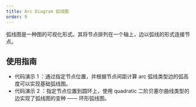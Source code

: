 ```yaml
---
title: Arc Diagram 弧线图
order: 9
---
```


弧线图是一种图的可视化形式。其将节点排列在一个轴上，边以弧线的形式连接节点。

## 使用指南

- 代码演示 1 ：通过指定节点位置，并根据节点间距计算 arc 弧线类型边的弧高度可以实现基础弧线图。
- 代码演示 2 ：指定节点位置到圆环上，使用 quadratic 二阶贝塞尔曲线类型的边实现了弧线图的变种 —— 环形弧线图。

